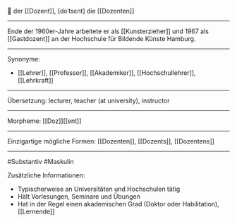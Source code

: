 🔵 der [[Dozent]], [doˈtsɛnt]
die [[Dozenten]]

---
Ende der 1960er-Jahre arbeitete er als [[Kunsterzieher]] und 1967 als [[Gastdozent]] an der Hochschule für Bildende Künste Hamburg. 

---
Synonyme:
- [[Lehrer]], [[Professor]], [[Akademiker]], [[Hochschullehrer]], [[Lehrkraft]]

---
Übersetzung: lecturer, teacher (at university), instructor

---
Morpheme:
[[Doz]][[ent]]

---
Einzigartige mögliche Formen: [[Dozenten]], [[Dozents]], [[Dozentens]]

---
#Substantiv #Maskulin

Zusätzliche Informationen:
- Typischerweise an Universitäten und Hochschulen tätig
- Hält Vorlesungen, Seminare und Übungen
- Hat in der Regel einen akademischen Grad (Doktor oder Habilitation), [[Lernende]]